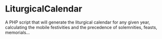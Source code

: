 # LiturgicalCalendar
A PHP script that will generate the liturgical calendar for any given year, calculating the mobile festivities and the precedence of solemnities, feasts, memorials...
